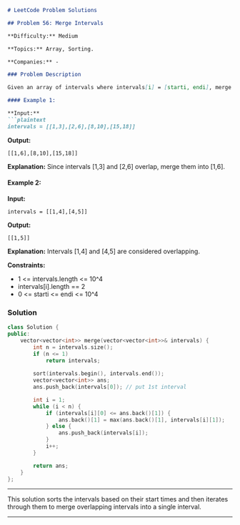 ```markdown
# LeetCode Problem Solutions

## Problem 56: Merge Intervals

**Difficulty:** Medium

**Topics:** Array, Sorting.

**Companies:** -

### Problem Description

Given an array of intervals where intervals[i] = [starti, endi], merge all overlapping intervals, and return an array of the non-overlapping intervals that cover all the intervals in the input.

#### Example 1:

**Input:** 
```plaintext
intervals = [[1,3],[2,6],[8,10],[15,18]]
```
**Output:** 
```plaintext
[[1,6],[8,10],[15,18]]
```
**Explanation:** 
Since intervals [1,3] and [2,6] overlap, merge them into [1,6].

#### Example 2:

**Input:** 
```plaintext
intervals = [[1,4],[4,5]]
```
**Output:** 
```plaintext
[[1,5]]
```
**Explanation:** 
Intervals [1,4] and [4,5] are considered overlapping.

**Constraints:**
- 1 <= intervals.length <= 10^4
- intervals[i].length == 2
- 0 <= starti <= endi <= 10^4

### Solution

```cpp
class Solution {
public:
    vector<vector<int>> merge(vector<vector<int>>& intervals) {
        int n = intervals.size();
        if (n <= 1)
            return intervals;
        
        sort(intervals.begin(), intervals.end());
        vector<vector<int>> ans;
        ans.push_back(intervals[0]); // put 1st interval

        int i = 1;
        while (i < n) {
            if (intervals[i][0] <= ans.back()[1]) {
                ans.back()[1] = max(ans.back()[1], intervals[i][1]);
            } else {
                ans.push_back(intervals[i]);
            }
            i++;
        }

        return ans;
    }
};
```
---
This solution sorts the intervals based on their start times and then iterates through them to merge overlapping intervals into a single interval.

---
